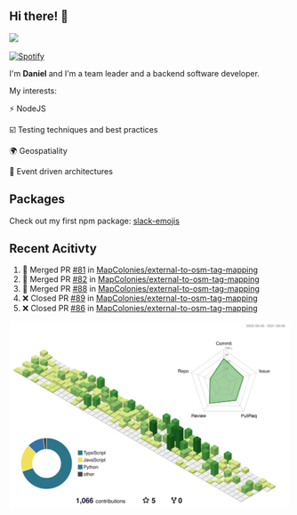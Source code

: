 ## Hi there! 👋

<p>
  <img src="https://github-readme-stats.vercel.app/api?username=syncush&theme=tokyonight">
</p>

[![Spotify](https://novatorem-rust.vercel.app/api/spotify)](https://open.spotify.com/user/syncush)

I'm **Daniel** and I'm a team leader and a backend software developer.

My interests:

⚡ NodeJS

☑️ Testing techniques and best practices

🌍 Geospatiality

🧠 Event driven architectures

## Packages
Check out my first npm package: [slack-emojis](https://www.npmjs.com/package/slack-emojis)

## Recent Acitivty
<!--START_SECTION:activity-->
1. 🎉 Merged PR [#81](https://github.com/MapColonies/external-to-osm-tag-mapping/pull/81) in [MapColonies/external-to-osm-tag-mapping](https://github.com/MapColonies/external-to-osm-tag-mapping)
2. 🎉 Merged PR [#82](https://github.com/MapColonies/external-to-osm-tag-mapping/pull/82) in [MapColonies/external-to-osm-tag-mapping](https://github.com/MapColonies/external-to-osm-tag-mapping)
3. 🎉 Merged PR [#88](https://github.com/MapColonies/external-to-osm-tag-mapping/pull/88) in [MapColonies/external-to-osm-tag-mapping](https://github.com/MapColonies/external-to-osm-tag-mapping)
4. ❌ Closed PR [#89](https://github.com/MapColonies/external-to-osm-tag-mapping/pull/89) in [MapColonies/external-to-osm-tag-mapping](https://github.com/MapColonies/external-to-osm-tag-mapping)
5. ❌ Closed PR [#86](https://github.com/MapColonies/external-to-osm-tag-mapping/pull/86) in [MapColonies/external-to-osm-tag-mapping](https://github.com/MapColonies/external-to-osm-tag-mapping)
<!--END_SECTION:activity-->

![contrib](./profile-3d-contrib/profile-green-animate.svg)
